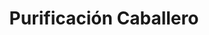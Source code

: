 ---
title: "Purificación Caballero"
url: /las-rozas-de-madrid/purificacion-caballero/
shop: Friseur
---